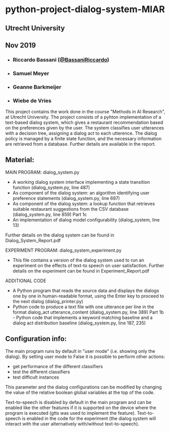 # python-project-dialog-system-MIAR

## Utrecht University
## Nov 2019

- ###   Riccardo Bassani ([@BassaniRiccardo](https://github.com/BassaniRiccardo))
- ###   Samuel Meyer 
- ###   Geanne Barkmeijer 
- ###   Wiebe de Vries  


This project contains the work done in the course "Methods in AI Research", at Utrecht University.
The project consists of a pyhton implementation of a text-based dialog system, which gives a restaurant recommendation based on the preferences given by the user.
The system classifies user utterances with a decision tree, assigning a dialog act to each utterence. The dialog policy is managed by a finite state function, and the necessary information are retrieved from a database. Further details are available in the report.


## Material:

MAIN PROGRAM: dialog_system.py

 - A working dialog system interface implementing a state transition function (dialog_system.py, line 487)
 - As component of the dialog system: an algorithm identifying user preference statements (dialog_system.py, line 697)
 - As component of the dialog system: a lookup function that retrieves suitable restaurant suggestions from the CSV database (dialog_system.py, line 859) Part 1c
 - An implementation of dialog model configurability (dialog_system, line 13)
 
Further details on the dialog system can be found in Dialog_System_Report.pdf
 
EXPERIMENT PROGRAM: dialog_system_experiment.py
 
 - This file contains a version of the dialog system used to run an experiment on the effects of text-to speech on user satisfaction. Further details on the experiment can be found in Experiment_Report.pdf

ADDITIONAL CODE
 - A Python program that reads the source data and displays the dialogs one by one in human-readable format, using the Enter key to proceed to the next dialog (dialog_printer.py)
 - Python code to produce a text file with one utterance per line in the format dialog_act utterance_content (dialog_system.py, line 389) Part 1b - Python code that implements a keyword matching baseline and a dialog act distribution baseline (dialog_system.py, line 187, 235)


## Configuration info:

The main program runs by default in "user mode" (i.e. showing only the dialog). By setting user mode to False it is possible to perform other actions:
 - get performance of the different classifiers
 - test the different classifiers
 - test difficult instances

This parameter and the dialog configurations can be modified by changing the value of the relative boolean global variables at the top of the code.

Text-to-speech is disabled by default in the main program and can be enabled like the other features if it is supported on the device where the program is executed (gtts was used to implement the feature).
Text-to-speech is enabled in the code for the experiment (the dialog system will interact with the user alternatively with/without text-to-speech).


